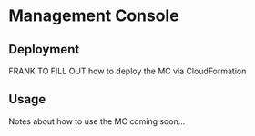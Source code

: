 # Management Console

## Deployment

FRANK TO FILL OUT how to deploy the MC via CloudFormation



## Usage

Notes about how to use the MC coming soon...

